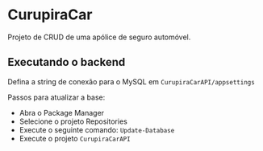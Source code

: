 # CurupiraCar
Projeto de CRUD de uma apólice de seguro automóvel.

## Executando o backend
Defina a string de conexão para o MySQL em ```CurupiraCarAPI/appsettings```

Passos para atualizar a base:
- Abra o Package Manager                       
- Selecione o projeto Repositories                            
- Execute o seguinte comando: ```Update-Database```
- Execute o projeto ```CurupiraCarAPI```
